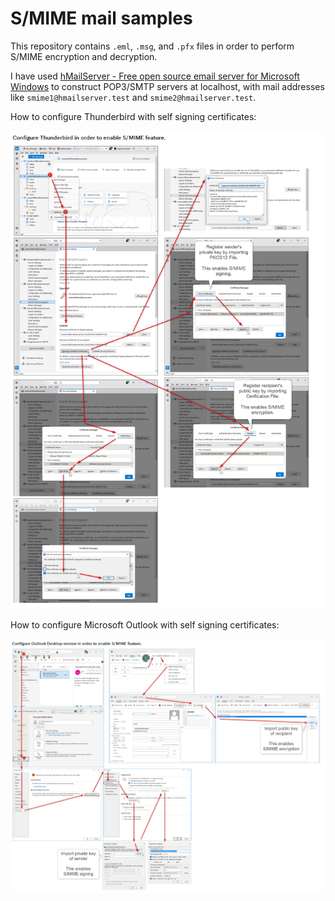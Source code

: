 # S/MIME mail samples

This repository contains `.eml`, `.msg`, and `.pfx` files in order to perform S/MIME encryption and decryption.

I have used [hMailServer - Free open source email server for Microsoft Windows](https://www.hmailserver.com/) to construct POP3/SMTP servers at localhost, with mail addresses like `smime1@hmailserver.test` and `smime2@hmailserver.test`.

How to configure Thunderbird with self signing certificates:

![](images/thunderbird-128-1-0-smime.png)

How to configure Microsoft Outlook with self signing certificates:

![](images/outlook-16-0-17830-20166-smime.png)
